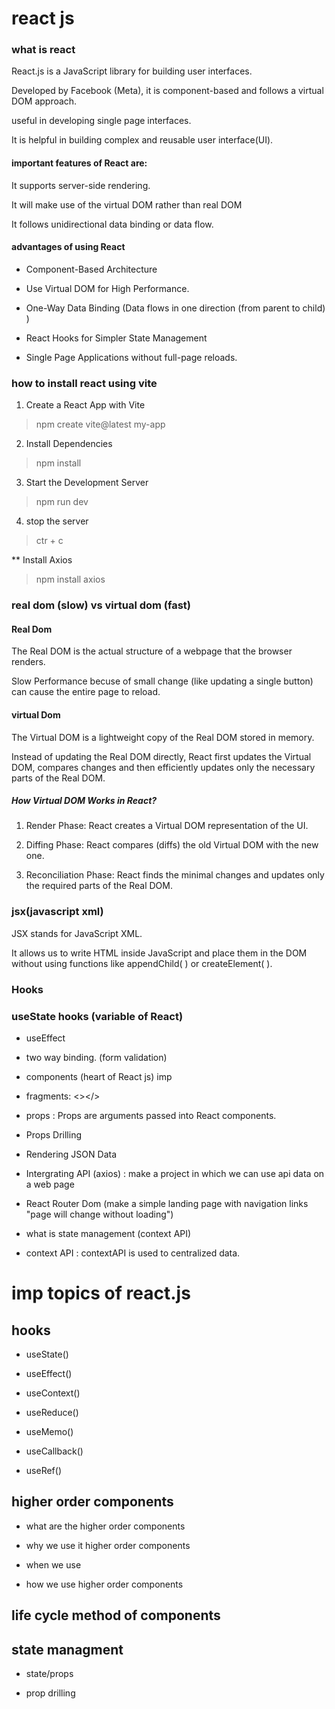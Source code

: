 # react js 

### what is react 

React.js is a JavaScript library for building user interfaces.

Developed by Facebook (Meta), it is component-based and follows a virtual DOM approach.

useful in developing single page interfaces. 

It is helpful in building complex and reusable user interface(UI). 

#### important features of React are:

It supports server-side rendering.

It will make use of the virtual DOM rather than real DOM

It follows unidirectional data binding or data flow.


#### advantages of using React

- Component-Based Architecture

- Use Virtual DOM for High Performance.

- One-Way Data Binding (Data flows in one direction (from parent to child) )

- React Hooks for Simpler State Management

- Single Page Applications without full-page reloads.



### how to install react using vite 

1. Create a React App with Vite

> npm create vite@latest my-app

2. Install Dependencies

> npm install 

3. Start the Development Server

> npm run dev

4. stop the server 

> ctr + c

** Install Axios

> npm install axios


### real dom (slow) vs virtual dom (fast) 

#### Real Dom 

The Real DOM is the actual structure of a webpage that the browser renders.

Slow Performance becuse of small change (like updating a single button) can cause the entire page to reload.

#### virtual Dom

The Virtual DOM is a lightweight copy of the Real DOM stored in memory.

Instead of updating the Real DOM directly, React first updates the Virtual DOM, compares changes and then efficiently updates only the necessary parts of the Real DOM.

##### How Virtual DOM Works in React? 

1. Render Phase: React creates a Virtual DOM representation of the UI.

2. Diffing Phase: React compares (diffs) the old Virtual DOM with the new one.

3. Reconciliation Phase: React finds the minimal changes and updates only the required parts of the Real DOM.


### jsx(javascript xml) 

JSX stands for JavaScript XML.

It allows us to write HTML inside JavaScript and place them in the DOM without using functions like appendChild( ) or createElement( ).


### Hooks 



### useState hooks (variable of React)


- useEffect 


- two way binding. (form validation) 

- components (heart of React js) imp 

- fragments: <></>

- props : Props are arguments passed into React components.
- Props Drilling 

- Rendering JSON Data 

- Intergrating API (axios) : make a project in which we can use api data on a web page 



- React Router Dom (make a simple landing page with navigation links "page will change without loading")

- what is state management (context API)
- context API : contextAPI is used to centralized data. 




# imp topics of react.js

## hooks 

- useState()

- useEffect()

- useContext()

- useReduce()

- useMemo()

- useCallback()

- useRef()

 
## higher order components 

- what are the higher order components 

- why we use it higher order components 

- when we use 

- how we use higher order components 


## life cycle method of components 

## state managment 

- state/props 

- prop drilling 




